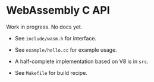 # WebAssembly C API 

Work in progress. No docs yet.

* See `include/wasm.h` for interface.

* See `example/hello.cc` for example usage.

* A half-complete implementation based on V8 is in `src`.

* See `Makefile` for build recipe.
